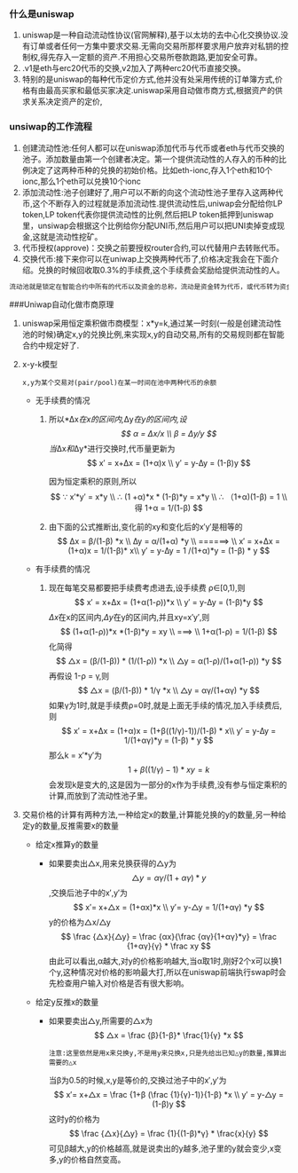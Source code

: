 ### 什么是uniswap

1. uniswap是一种自动流动性协议(官网解释),基于以太坊的去中心化交换协议.没有订单或者任何一方集中要求交易.无需向交易所那样要求用户放弃对私钥的控制权,得先存入一定额的资产.不用担心交易所卷款跑路,更加安全可靠。
2. .v1是eth与erc20代币的交换,v2加入了两种erc20代币直接交换。
3. 特别的是uniswap的每种代币定价方式,他并没有处采用传统的订单簿方式,价格有由最高买家和最低买家决定.uniswap采用自动做市商方式,根据资产的供求关系决定资产的定价,

### unsiwap的工作流程

1. 创建流动性池:任何人都可以在uniswap添加代币与代币或者eth与代币交换的池子。添加数量由第一个创建者决定。第一个提供流动性的人存入的币种的比例决定了这两种币种的兑换的初始价格。比如eth-ionc,存入1个eth和10个ionc,那么1个eth可以兑换10个ionc
2. 添加流动性:池子创建好了,用户可以不断的向这个流动性池子里存入这两种代币,这个不断存入的过程就是添加流动性.提供流动性后,uniwap会分配给你LP token,LP token代表你提供流动性的比例,然后把LP token抵押到uniswap里，unsiwap会根据这个比例给你分配UNI币,然后用户可以把UNI卖掉变成现金,这就是流动性挖矿。
3. 代币授权(approve)：交换之前要授权router合约,可以代替用户去转账代币。
4. 交换代币:接下来你可以在uniwap上交换两种代币了,价格决定我会在下面介绍。兑换的时候回收取0.3%的手续费,这个手续费会奖励给提供流动性的人。

```js
流动池就是锁定在智能合约中所有的代币以及资金的总称，流动是资金转为代币，或代币转为资金的意思。
```

###Uniwap自动化做市商原理

1. uniswap采用恒定乘积做市商模型：x*y=k,通过某一时刻(一般是创建流动性池的时候)确定x,y的兑换比例,来实现x,y的自动交易,所有的交易规则都在智能合约中规定好了.

2. x-y-k模型

   ```
   x,y为某个交易对(pair/pool)在某一时间在池中两种代币的余额
   ```

   - 无手续费的情况

     1. 所以*∆x*在x的区间内,*∆y*在y的区间内,设
        $$
        α = ∆x/x \\ 
        β = ∆y/y
        $$
        当*∆x*和*∆y*进行交换时,代币量更新为
        $$
        x′ = x+∆x = (1+α)x \\
        y′ = y-∆y = (1-β)y
        $$

        因为恒定乘积的原则,所以
        $$
        ∵ x′*y′ = x*y  \\
        ∴ (1 +α)*x * (1-β)*y = x*y \\
        ∴ （1+α)(1-β) = 1  \\
        	得 1+α = 1/(1-β)
        $$

      2. 由下面的公式推断出,变化前的xy和变化后的x′y′是相等的
         $$
         ∆x = β/(1-β) *x \\
         ∆y = α/(1+α) *y \\
         ======> \\
         x′ = x+∆x = (1+α)x  =  1/(1-β)* x\\
         y′ = y-∆y = 1 /(1+α)*y = (1-β) * y
         $$
     
   - 有手续费的情况
   
     1. 现在每笔交易都要把手续费考虑进去,设手续费 ρ∈[0,1),则
        $$
        x′ = x+∆x = (1+α(1-ρ))*x \\
        y′ = y-∆y = (1-β)*y
        $$
        *∆x*在x的区间内,*∆y*在y的区间内,并且xy=x′y′,则
        $$
        (1+α(1-ρ))*x *(1-β)*y = xy \\
        ===> \\
        1+α(1-ρ) = 1/(1-β)
        $$
        化简得
        $$
        △x = (β/(1-β)) * (1/(1-ρ)) *x \\
        △y = α(1-ρ)/(1+α(1-ρ)) *y
        $$
        再假设 1-ρ = γ,则
        $$
        △x = (β/(1-β)) * 1/γ *x \\
        △y = αγ/(1+αγ) *y
        $$
        如果γ为1时,就是手续费ρ=0时,就是上面无手续的情况,加入手续费后,则
        $$
        x′ = x+∆x = (1+α)x  =  (1+β((1/γ)-1))/(1-β) * x\\
        y′ = y-∆y = 1/(1+αγ)*y = (1-β) * y
        $$
        那么k = x′*y′为
        $$
        1+β((1/γ)-1) * xy = k
        $$
        会发现k是变大的,这是因为一部分的x作为手续费,没有参与恒定乘积的计算,而放到了流动性池子里。
   
3. 交易价格的计算有两种方法,一种给定x的数量,计算能兑换的y的数量,另一种给定y的数量,反推需要x的数量

   - 给定x推算y的数量

     - 如果要卖出△x,用来兑换获得的△y为
       $$
       △y = αγ/(1+αγ) *y
       $$
       ,交换后池子中的x′,y′为
       $$
       x′= x+△x = (1+αx)*x  \\
       y′= y-△y = 1/(1+αγ) *y
       $$
       y的价格为△x/△y
       $$
       \frac {△x}{△y} = \frac {αx}{\frac {αγ}{1+αγ}*y} = \frac {1+αγ}{γ} * \frac xy 
       $$
       由此可以看出,α越大,对y的价格影响越大,当α取1时,刚好2个x可以换1个y,这种情况对价格的影响最大打,所以在uniswap前端执行swap时会先检查用户输入对价格是否有很大影响。

   - 给定y反推x的数量

     - 如果要卖出△y,所需要的△x为
       $$
       △x  = \frac {β}{1-β}* \frac{1}{γ} *x
       $$

       ```
       注意:这里依然是用x来兑换y,不是用y来兑换x,只是先给出已知△y的数量,推算出需要的△x
       ```

       当β为0.5的时候,x,y是等价的,交换过池子中的x′,y′为
       $$
       x′= x+△x = \frac {1+β (\frac {1}{γ}-1)}{1-β} *x  \\ 
       y′ = y-△y = (1-β)y
       $$
       这时y的价格为
       $$
       \frac {△x}{△y} = \frac {1}{(1-β)*γ} * \frac{x}{y}
       $$
       可见β越大,y的价格越高,就是说卖出的y越多,池子里的y就会变少,x变多,y的价格自然变高。